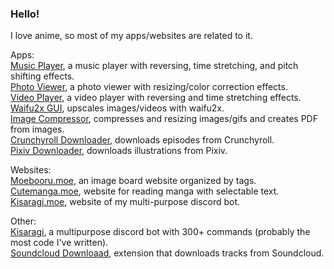 ### Hello!

I love anime, so most of my apps/websites are related to it.

Apps: \
[Music Player](https://github.com/Tenpi/Music-Player), a music player with reversing, time stretching, and pitch shifting effects. \
[Photo Viewer](https://github.com/Tenpi/Photo-Viewer), a photo viewer with resizing/color correction effects. \
[Video Player](https://github.com/Tenpi/Video-Player), a video player with reversing and time stretching effects. \
[Waifu2x GUI](https://github.com/Tenpi/Waifu2x-GUI), upscales images/videos with waifu2x. \
[Image Compressor](https://github.com/Tenpi/Image-Compressor), compresses and resizing images/gifs and creates PDF from images. \
[Crunchyroll Downloader](https://github.com/Tenpi/Crunchyroll-Downloader), downloads episodes from Crunchyroll. \
[Pixiv Downloader](https://github.com/Tenpi/Pixiv-Downloader), downloads illustrations from Pixiv.

Websites: \
[Moebooru.moe](https://github.com/Tenpi/Moebooru.moe), an image board website organized by tags. \
[Cutemanga.moe](https://github.com/Tenpi/Cutemanga.moe), website for reading manga with selectable text. \
[Kisaragi.moe](https://github.com/Tenpi/Kisaragi.moe), website of my multi-purpose discord bot.

Other: \
[Kisaragi](https://github.com/Tenpi/Kisaragi), a multipurpose discord bot with 300+ commands (probably the most code I've written). \
[Soundcloud Downloaad](https://github.com/Tenpi/soundcloud-download), extension that downloads tracks from Soundcloud.

